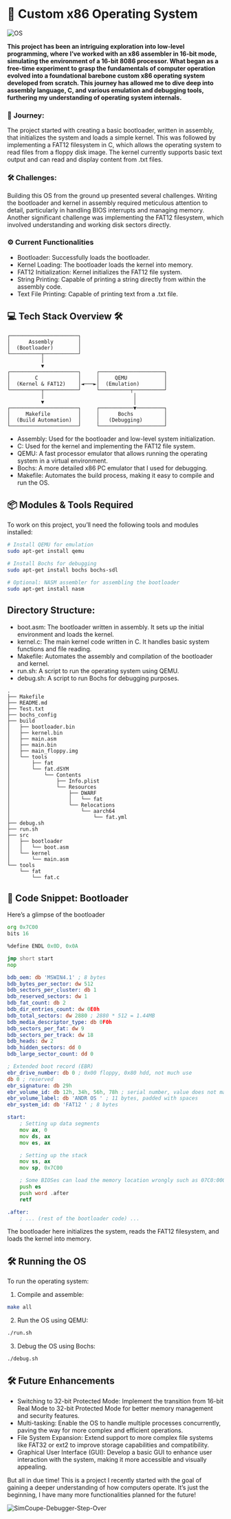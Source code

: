 # 💾 **Custom x86 Operating System**


![OS](https://github.com/user-attachments/assets/75b7c378-3f0f-4a47-a9f1-0e14b996470a)



**This project has been an intriguing exploration into low-level programming, where I’ve worked with an x86 assembler in 16-bit mode, simulating the environment of a 16-bit 8086 processor. What began as a free-time experiment to grasp the fundamentals of computer operation evolved into a foundational barebone custom x86 operating system developed from scratch. This journey has allowed me to dive deep into assembly language, C, and various emulation and debugging tools, furthering my understanding of operating system internals.**

### 🚀 Journey:
The project started with creating a basic bootloader, written in assembly, that initializes the system and loads a simple kernel. This was followed by implementing a FAT12 filesystem in C, which allows the operating system to read files from a floppy disk image. The kernel currently supports basic text output and can read and display content from .txt files.

### 🛠️ Challenges:
Building this OS from the ground up presented several challenges. Writing the bootloader and kernel in assembly required meticulous attention to detail, particularly in handling BIOS interrupts and managing memory. Another significant challenge was implementing the FAT12 filesystem, which involved understanding and working disk sectors directly.

### ⚙️ Current Functionalities

- Bootloader: Successfully loads the bootloader.
- Kernel Loading: The bootloader loads the kernel into memory.
- FAT12 Initialization: Kernel initializes the FAT12 file system.
- String Printing: Capable of printing a string directly from within the assembly code.
- Text File Printing: Capable of printing text from a .txt file.


## 💻 Tech Stack Overview 🛠️


```plaintext
┌──────────────────────┐
│      Assembly        │
│  (Bootloader)        │
└──────────┬───────────┘
           │
           ▼
┌──────────────────────┐     ┌─────────────────────┐
│        C             │     │     QEMU            │
│  (Kernel & FAT12)    │◄───►│  (Emulation)        │
└──────────┬───────────┘     └──────────┬──────────┘
           │                             │
           ▼                             │
┌──────────────────────┐     ┌───────────▼─────────┐
│     Makefile         │     │      Bochs          │
│  (Build Automation)  │     │   (Debugging)       │
└──────────────────────┘     └─────────────────────┘
```

 - Assembly: Used for the bootloader and low-level system initialization.
 - C: Used for the kernel and implementing the FAT12 file system.
 - QEMU: A fast processor emulator that allows running the operating system in a virtual environment.
 - Bochs: A more detailed x86 PC emulator that I used for debugging.
 - Makefile: Automates the build process, making it easy to compile and run the OS.


## 📦 Modules & Tools Required

To work on this project, you’ll need the following tools and modules installed:

```bash
# Install QEMU for emulation
sudo apt-get install qemu

# Install Bochs for debugging
sudo apt-get install bochs bochs-sdl

# Optional: NASM assembler for assembling the bootloader
sudo apt-get install nasm
```

## Directory Structure:

- boot.asm: The bootloader written in assembly. It sets up the initial environment and loads the kernel.
- kernel.c: The main kernel code written in C. It handles basic system functions and file reading.
- Makefile: Automates the assembly and compilation of the bootloader and kernel.
- run.sh: A script to run the operating system using QEMU.
- debug.sh: A script to run Bochs for debugging purposes.

```plaintext
.
├── Makefile
├── README.md
├── Test.txt
├── bochs_config
├── build
│   ├── bootloader.bin
│   ├── kernel.bin
│   ├── main.asm
│   ├── main.bin
│   ├── main_floppy.img
│   └── tools
│       ├── fat
│       └── fat.dSYM
│           └── Contents
│               ├── Info.plist
│               └── Resources
│                   ├── DWARF
│                   │   └── fat
│                   └── Relocations
│                       └── aarch64
│                           └── fat.yml
├── debug.sh
├── run.sh
├── src
│   ├── bootloader
│   │   └── boot.asm
│   └── kernel
│       └── main.asm
└── tools
    └── fat
        └── fat.c
```

## 📝 Code Snippet: Bootloader

Here’s a glimpse of the bootloader

```asm
org 0x7C00
bits 16

%define ENDL 0x0D, 0x0A

jmp short start
nop

bdb_oem: db 'MSWIN4.1' ; 8 bytes
bdb_bytes_per_sector: dw 512
bdb_sectors_per_cluster: db 1
bdb_reserved_sectors: dw 1
bdb_fat_count: db 2
bdb_dir_entries_count: dw 0E0h
bdb_total_sectors: dw 2880 ; 2880 * 512 = 1.44MB
bdb_media_descriptor_type: db 0F0h
bdb_sectors_per_fat: dw 9
bdb_sectors_per_track: dw 18
bdb_heads: dw 2
bdb_hidden_sectors: dd 0
bdb_large_sector_count: dd 0

; Extended boot record (EBR)
ebr_drive_number: db 0 ; 0x00 floppy, 0x80 hdd, not much use
db 0 ; reserved
ebr_signature: db 29h
ebr_volume_id: db 12h, 34h, 56h, 78h ; serial number, value does not matter
ebr_volume_label: db 'ANDR OS ' ; 11 bytes, padded with spaces
ebr_system_id: db 'FAT12 ' ; 8 bytes

start:
    ; Setting up data segments
    mov ax, 0
    mov ds, ax
    mov es, ax

    ; Setting up the stack
    mov ss, ax
    mov sp, 0x7C00

    ; Some BIOSes can load the memory location wrongly such as 07C0:0000 instead of 0000:07C0. You have to be sure you start reading from the right location
    push es
    push word .after
    retf

.after:
    ; ... (rest of the bootloader code) ...
```

The bootloader here initializes the system, reads the FAT12 filesystem, and loads the kernel into memory.

## 🛠️ Running the OS

To run the operating system:

1. Compile and assemble:

```bash
make all
```

2. Run the OS using QEMU:

```bash
./run.sh
```

3. Debug the OS using Bochs:

```bash
./debug.sh
```

## 🛠️ Future Enhancements

- Switching to 32-bit Protected Mode: Implement the transition from 16-bit Real Mode to 32-bit Protected Mode for better memory management and security features.
- Multi-tasking: Enable the OS to handle multiple processes concurrently, paving the way for more complex and efficient operations.
- File System Expansion: Extend support to more complex file systems like FAT32 or ext2 to improve storage capabilities and compatibility.
- Graphical User Interface (GUI): Develop a basic GUI to enhance user interaction with the system, making it more accessible and visually appealing.

But all in due time! This is a project I recently started with the goal of gaining a deeper understanding of how computers operate. It’s just the beginning, I have many more functionalities planned for the future!

![SimCoupe-Debugger-Step-Over](https://github.com/user-attachments/assets/4da6e481-a175-48e0-b67c-28da2a9e6ecc)


